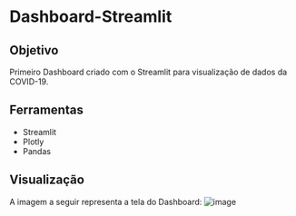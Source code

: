 # Dashboard-Streamlit

## Objetivo
Primeiro Dashboard criado com o Streamlit para visualização de dados da COVID-19.

## Ferramentas
- Streamlit
- Plotly
- Pandas

## Visualização
A imagem a seguir representa a tela do Dashboard:
![image](https://user-images.githubusercontent.com/65053026/163841204-ca62513f-b905-43bb-b1f9-00b595ab392d.png)
